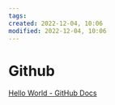 ```yaml
---
tags: 
created: 2022-12-04, 10:06
modified: 2022-12-04, 10:06
---
```


# Github
[Hello World - GitHub Docs](https://docs.github.com/en/get-started/quickstart/hello-world)